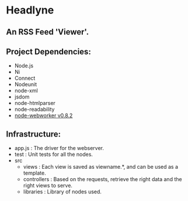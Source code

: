 # Headlyne

## An RSS Feed 'Viewer'.

## Project Dependencies:
*	Node.js
*	Ni
*	Connect
*	Nodeunit
*	node-xml
*	jsdom
*	node-htmlparser
*	node-readability
*	[node-webworker v0.8.2](https://github.com/pgriess/node-webworker)

## Infrastructure:
*	app.js                : The driver for the webserver.
*	test                  : Unit tests for all the nodes.
*	src
	*	views         : Each view is saved as viewname.\*, and can be used as a template.
	*	controllers   : Based on the requests, retrieve the right data and the right views to serve.
	*	libraries     : Library of nodes used.
